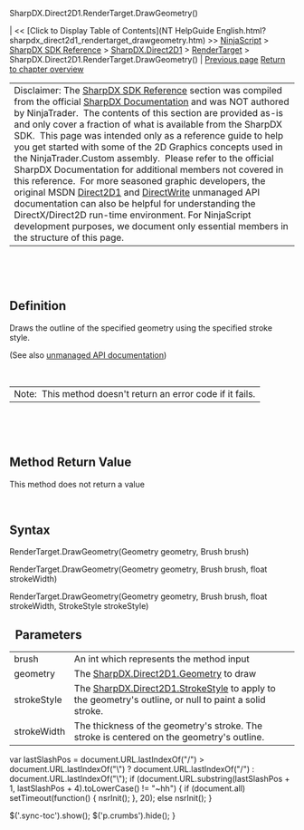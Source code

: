 ﻿










 


SharpDX.Direct2D1.RenderTarget.DrawGeometry()







| &lt;&lt; [Click to Display Table of Contents](NT HelpGuide English.html?sharpdx_direct2d1_rendertarget_drawgeometry.htm) &gt;&gt;
 [NinjaScript](ninjascript.htm) &gt; [SharpDX SDK Reference](sharpdx_sdk_reference.htm) &gt; [SharpDX.Direct2D1](sharpdx_direct2d1.htm) &gt; [RenderTarget](sharpdx_direct2d1_rendertarget.htm) &gt;
SharpDX.Direct2D1.RenderTarget.DrawGeometry() | [Previous page](sharpdx_direct2d1_rendertarget_drawellipse.htm)
[Return to chapter overview](sharpdx_direct2d1_rendertarget.htm)












|  |
| --- |
| Disclaimer: The [SharpDX SDK Reference](sharpdx_sdk_reference.htm) section was compiled from the official [SharpDX Documentation](http://sharpdx.org/) and was NOT authored by NinjaTrader.  The contents of this section are provided as-is and only cover a fraction of what is available from the SharpDX SDK.  This page was intended only as a reference guide to help you get started with some of the 2D Graphics concepts used in the NinjaTrader.Custom assembly.  Please refer to the official SharpDX Documentation for additional members not covered in this reference.  For more seasoned graphic developers, the original MSDN [Direct2D1](https://msdn.microsoft.com/en-us/library/windows/desktop/dd370990.aspx) and [DirectWrite](https://msdn.microsoft.com/en-us/library/windows/desktop/dd368038.aspx) unmanaged API documentation can also be helpful for understanding the DirectX/Direct2D run-time environment. For NinjaScript development purposes, we document only essential members in the structure of this page. |



 


 


Definition
----------


Draws the outline of the specified geometry using the specified stroke style.


(See also [unmanaged API documentation](http://msdn.microsoft.com/en-us/library/dd371890.aspx))


 




|  |
| --- |
| Note:  This method doesn't return an error code if it fails. |



 


 


Method Return Value
-------------------


This method does not return a value


 


Syntax
------


RenderTarget.DrawGeometry(Geometry geometry, Brush brush)  

RenderTarget.DrawGeometry(Geometry geometry, Brush brush, float strokeWidth)  

RenderTarget.DrawGeometry(Geometry geometry, Brush brush, float strokeWidth, StrokeStyle strokeStyle)


 
Parameters
------------




|  |  |
| --- | --- |
| brush | An int which represents the method input |
| geometry | The [SharpDX.Direct2D1.Geometry](sharpdx_direct2d1_pathgeometry.htm) to draw |
| strokeStyle | The [SharpDX.Direct2D1.StrokeStyle](sharpdx_direct2d1_strokestyle.htm) to apply to the geometry's outline, or null to paint a solid stroke. |
| strokeWidth | The thickness of the geometry's stroke. The stroke is centered on the geometry's outline.  |






 
 var lastSlashPos = document.URL.lastIndexOf("/") &gt; document.URL.lastIndexOf("\\") ? document.URL.lastIndexOf("/") : document.URL.lastIndexOf("\\");
 if (document.URL.substring(lastSlashPos + 1, lastSlashPos + 4).toLowerCase() != "~hh") {
 if (document.all) setTimeout(function() {
 nsrInit();
 }, 20);
 else nsrInit();
 }
 
 
 $('.sync-toc').show();
 $('p.crumbs').hide();
 }
 
 
 



